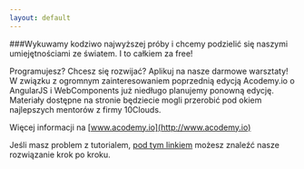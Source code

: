 ```yaml
---
layout: default
---  
```


###Wykuwamy kodziwo najwyższej próby i chcemy podzielić się naszymi umiejętnościami ze światem. I to całkiem za free!
     
            
Programujesz? Chcesz się rozwijać? Aplikuj na nasze darmowe warsztaty! 
W związku z ogromnym zainteresowaniem poprzednią edycją Acodemy.io o AngularJS i WebComponents już niedługo planujemy  ponowną edycję. Materiały dostępne na stronie będziecie mogli przerobić pod okiem najlepszych mentorów z firmy 10Clouds.

Więcej informacji na [www.acodemy.io](http://www.acodemy.io)

Jeśli masz problem z tutorialem, [pod tym linkiem](https://github.com/10clouds/acodemy-spotify/pull/24) możesz znaleźć nasze rozwiązanie krok po kroku.

